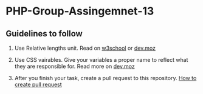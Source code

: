 # PHP-Group-Assingemnet-13

## Guidelines to follow
1. Use Relative lengths unit. Read on [w3school](https://www.w3schools.com/cssref/css_units.asp) or [dev.moz](https://developer.mozilla.org/en-US/docs/Learn/CSS/Building_blocks/Values_and_units)

2. Use CSS vairables. Give your variables a proper name to reflect what they are responsible for. 
Read more on [dev.moz](https://developer.mozilla.org/en-US/docs/Web/CSS/Using_CSS_custom_properties)

3. After you finish your task, create a pull request to this repository. [How to create pull request](https://docs.github.com/en/free-pro-team@latest/desktop/contributing-and-collaborating-using-github-desktop/creating-an-issue-or-pull-request)

